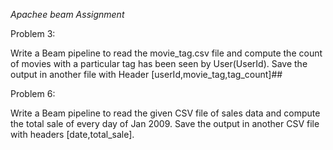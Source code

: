 *Apachee beam Assignment*


Problem 3: 


Write a Beam pipeline to read the movie_tag.csv file and compute the count of movies with a particular tag has been seen by User(UserId). Save the output in another file with Header [userId,movie_tag,tag_count]##



Problem 6:


Write a Beam pipeline to read the given CSV file of sales data and compute the total sale of every day of Jan 2009. Save the output in another CSV file with headers [date,total_sale].

